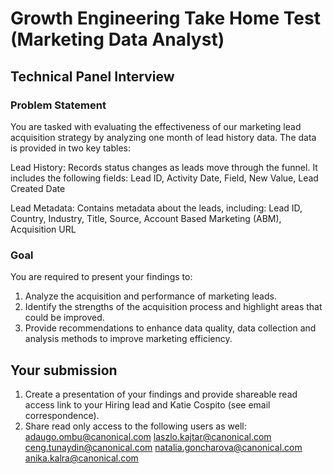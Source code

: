 # Growth Engineering Take Home Test (Marketing Data Analyst)

## Technical Panel Interview

### Problem Statement
You are tasked with evaluating the effectiveness of our marketing lead acquisition strategy by analyzing one month of lead history data. The data is provided in two key tables:

Lead History: Records status changes as leads move through the funnel. It includes the following fields:
Lead ID, Activity Date, Field, New Value, Lead Created Date

Lead Metadata: Contains metadata about the leads, including:
Lead ID, Country, Industry, Title, Source, Account Based Marketing (ABM), Acquisition URL

### Goal
You are required to present your findings to:
1. Analyze the acquisition and performance of marketing leads.
2. Identify the strengths of the acquisition process and highlight areas that could be improved.
3. Provide recommendations to enhance data quality, data collection and analysis methods to improve marketing efficiency.


## Your submission
1. Create a presentation of your findings and provide shareable read access link to your Hiring lead and Katie Cospito (see email correspondence).
2. Share read only access to the following users as well:
adaugo.ombu@canonical.com
laszlo.kajtar@canonical.com
ceng.tunaydin@canonical.com 
natalia.goncharova@canonical.com 
anika.kalra@canonical.com 

